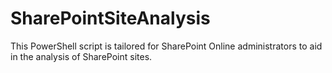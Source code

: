 # SharePointSiteAnalysis
This PowerShell script is tailored for SharePoint Online administrators to aid in the analysis of SharePoint sites. 
